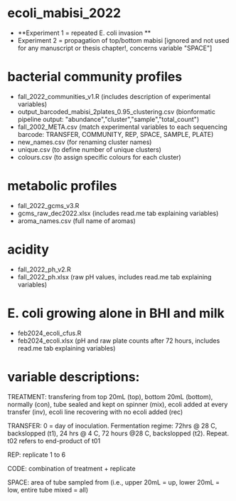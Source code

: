 # ecoli_mabisi_2022
- **Experiment 1 = repeated E. coli invasion **
- Experiment 2 = propagation of top/bottom mabisi [ignored and not used for any manuscript or thesis chapter!, concerns variable "SPACE"]

# bacterial community profiles
- fall_2022_communities_v1.R (includes description of experimental variables) 
- output_barcoded_mabisi_2plates_0.95_clustering.csv (bionformatic pipeline output: "abundance","cluster","sample","total_count")
- fall_2002_META.csv (match experimental variables to each sequencing barcode: TRANSFER, COMMUNITY, REP, SPACE, SAMPLE, PLATE)
- new_names.csv (for renaming cluster names)
- unique.csv (to define number of unique clusters)
- colours.csv (to assign specific colours for each cluster)

# metabolic profiles 
- fall_2022_gcms_v3.R
- gcms_raw_dec2022.xlsx (includes read.me tab explaining variables)
- aroma_names.csv (full name of aromas)

# acidity
- fall_2022_ph_v2.R 
- fall_2022_ph.xlsx (raw pH values, includes read.me tab explaining variables)
  
# E. coli growing alone in BHI and milk
- feb2024_ecoli_cfus.R
- feb2024_ecoli.xlsx (pH and raw plate counts after 72 hours, includes read.me tab explaining variables)


# variable descriptions:
TREATMENT: transfering from top 20mL (top), bottom 20mL (bottom), normally (con), tube sealed and kept on spinner (mix), ecoli added at every transfer (inv), ecoli line recovering with no ecoli added (rec)

TRANSFER: 0 = day of inoculation. Fermentation regime: 72hrs @ 28 C, backslopped (t1), 24 hrs @ 4 C, 72 hours @28 C, backslopped (t2). Repeat. t02 refers to end-product of t01

REP: replicate 1 to 6

CODE: combination of treatment + replicate

SPACE: area of tube sampled from (i.e., upper 20mL = up, lower 20mL = low, entire tube mixed = all)
